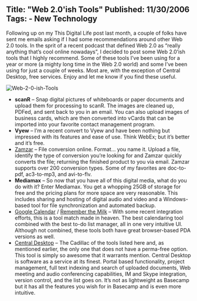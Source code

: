 Title: "Web 2.0'ish Tools"
Published: 11/30/2006
Tags:
    - New Technology
---
Following up on my This Digital Life post last month, a couple of folks have sent me emails asking if I had some recommendations around other Web 2.0 tools. In the sprit of a recent podcast that defined Web 2.0 as “really anything that’s cool online nowadays”, I decided to post some Web 2.0’ish tools that I highly recommend. Some of these tools I’ve been using for a year or more (a mighty long time in the Web 2.0 world) and some I’ve been using for just a couple of weeks. Most are, with the exception of Central Desktop, free services. Enjoy and let me know if you find these useful.

![Web-2-0-ish-Tools](https://s3.amazonaws.com/s3.beckshome.com/20061130-Web-2-0-ish-Tools.png)

* **scanR** – Snap digital pictures of whiteboards or paper documents and upload them for processing to scanR. The images are cleaned up, PDFed, and sent back to you in an email. You can also upload images of business cards, which are then converted into vCards that can be imported into your favorite contact management program.
* **Vyew** – I’m a recent convert to Vyew and have been nothing but impressed with its features and ease of use. Think WebEx; but it’s better and it’s free.
* [Zamzar](https://www.zamzar.com/) – File conversion online. Format… you name it. Upload a file, identify the type of conversion you’re looking for and Zamzar quickly converts the file; returning the finished product to you via email. Zamzar supports over 200 conversion types. Some of my favorites are doc-to-pdf, ac3-to-mp3, and avi-to-flv.
* **Mediamax** – So now that you have all of this digital media, what do you do with it? Enter Mediamax. You get a whopping 25GB of storage for free and the pricing plans for more space are very reasonable. This includes sharing and hosting of digital audio and video and a Windows-based tool for file synchronization and automated backup.
* [Google Calendar](https://calendar.google.com/) / [Remember the Milk](https://www.rememberthemilk.com/) – With some recent integration efforts, this is a tool match made in heaven. The best calendaring tool combined with the best to-do list manager, all in one very intuitive UI. Although not combined, these tools both have great browser-based PDA versions as well.
* [Central Desktop](http://www.centraldesktop.com/) – The Cadillac of the tools listed here and, as mentioned earlier, the only one that does not have a perma-free option. This tool is simply so awesome that it warrants mention. Central Desktop is software as a service at its finest. Portal based functionality, project management, full text indexing and search of uploaded documents, Web meeting and audio conferencing capabilities, IM and Skype integration, version control, and the list goes on. It’s not as lightweight as Basecamp but it has all the features you wish for in Basecamp and is even more intuitive.